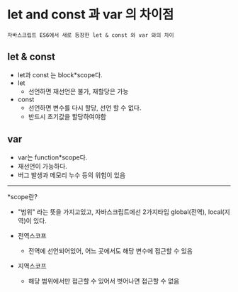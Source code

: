 # let and const 과 var 의 차이점

    자바스크립트 ES6에서 새로 등장한 let & const 와 var 와의 차이

## let & const

- let과 const 는 block\*scope다.
- let
  - 선언하면 재선언은 불가, 재할당은 가능
- const
  - 선언하면 변수를 다시 할당, 선언 할 수 없다.
  - 반드시 초기값을 할당하여야함

## var

- var는 function\*scope다.
- 재선언이 가능하다.
- 버그 발생과 메모리 누수 등의 위험이 있음

---

\*scope란?

- "범위" 라는 뜻을 가지고있고, 자바스크립트에선 2가지타입 global(전역), local(지역)이 있다.

- 전역스코프

  - 전역에 선언되어있어, 어느 곳에서도 해당 변수에 접근할 수 있음

- 지역스코프
  - 해당 범위에서만 접근할 수 있어서 벗어나면 접근할 수 없음
